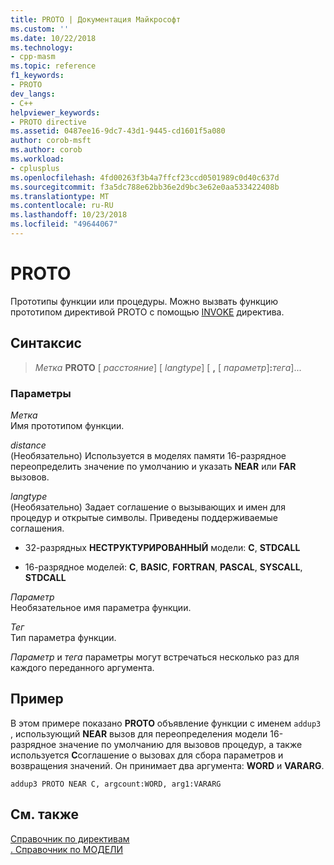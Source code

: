 ```yaml
---
title: PROTO | Документация Майкрософт
ms.custom: ''
ms.date: 10/22/2018
ms.technology:
- cpp-masm
ms.topic: reference
f1_keywords:
- PROTO
dev_langs:
- C++
helpviewer_keywords:
- PROTO directive
ms.assetid: 0487ee16-9dc7-43d1-9445-cd1601f5a080
author: corob-msft
ms.author: corob
ms.workload:
- cplusplus
ms.openlocfilehash: 4fd00263f3b4a7ffcf23ccd0501989c0d40c637d
ms.sourcegitcommit: f3a5dc788e62bb36e2d9bc3e62e0aa533422408b
ms.translationtype: MT
ms.contentlocale: ru-RU
ms.lasthandoff: 10/23/2018
ms.locfileid: "49644067"
---
```

# <a name="proto"></a>PROTO

Прототипы функции или процедуры. Можно вызвать функцию прототипом директивой PROTO с помощью [INVOKE](invoke.md) директива.

## <a name="syntax"></a>Синтаксис

> *Метка* **PROTO** \[ *расстояние*] \[ *langtype*] \[ __,__ \[ *параметр*]__:__*тега*]...

### <a name="parameters"></a>Параметры

*Метка*<br/>
Имя прототипом функции.

*distance*<br/>
(Необязательно) Используется в моделях памяти 16-разрядное переопределить значение по умолчанию и указать **NEAR** или **FAR** вызовов.

*langtype*<br/>
(Необязательно) Задает соглашение о вызывающих и имен для процедур и открытые символы. Приведены поддерживаемые соглашения.

- 32-разрядных **НЕСТРУКТУРИРОВАННЫЙ** модели: **C**, **STDCALL**

- 16-разрядное моделей: **C**, **BASIC**, **FORTRAN**, **PASCAL**, **SYSCALL**, **STDCALL**

*Параметр*<br/>
Необязательное имя параметра функции.

*Тег*<br/>
Тип параметра функции.

*Параметр* и *тега* параметры могут встречаться несколько раз для каждого переданного аргумента.

## <a name="example"></a>Пример

В этом примере показано **PROTO** объявление функции с именем `addup3` , использующий **NEAR** вызов для переопределения модели 16-разрядное значение по умолчанию для вызовов процедур, а также используется **C**соглашение о вызовах для сбора параметров и возвращения значений. Он принимает два аргумента: **WORD** и **VARARG**.

```MASM
addup3 PROTO NEAR C, argcount:WORD, arg1:VARARG
```

## <a name="see-also"></a>См. также

[Справочник по директивам](directives-reference.md)<br/>
[. Справочник по МОДЕЛИ](dot-model.md)<br/>
